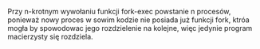 Przy n-krotnym wywołaniu funkcji fork-exec powstanie n procesów, ponieważ nowy proces w sowim kodzie nie posiada już funkcji fork, ktróa mogła by spowodowac jego rozdzielenie na kolejne, więc jedynie program macierzysty się rozdziela.